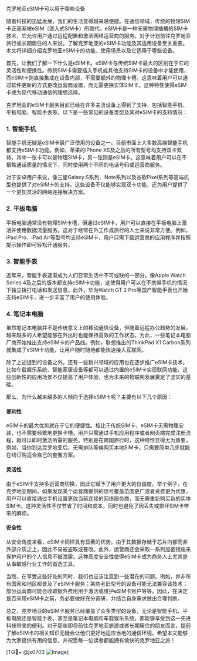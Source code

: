 克罗地亚eSIM卡可以用于哪些设备

随着科技的迅猛发展，我们的生活变得越来越便捷。在通信领域，传统的物理SIM卡正逐渐被eSIM（嵌入式SIM卡）所取代。eSIM卡是一种无需物理插槽的SIM卡技术，它允许用户通过远程配置和激活网络运营商的服务。对于计划前往克罗地亚旅行或长期居住的人来说，了解克罗地亚的eSIM卡功能及其适用设备至关重要。本文将详细介绍克罗地亚eSIM卡的功能、使用场景以及它适用于哪些设备。

首先，让我们了解一下什么是eSIM卡。eSIM卡与传统SIM卡最大的区别在于它的灵活性和便携性。传统SIM卡需要插入手机或其他支持SIM卡的设备中才能使用，而eSIM卡则直接集成在设备内部，不需要额外的物理卡槽。这意味着用户可以通过软件更新的方式更改运营商设置，而无需更换实体SIM卡。这种特性使得eSIM卡成为现代移动通信的理想选择。

克罗地亚的eSIM卡服务目前已经在许多主流设备上得到了支持，包括智能手机、平板电脑、智能手表等。以下是一些常见的设备类型及其对eSIM卡的支持情况：

### 1. 智能手机

智能手机无疑是eSIM卡最广泛使用的设备之一。目前市面上大多数高端智能手机都支持eSIM卡功能。例如，苹果的iPhone XS及之后的所有型号均支持双卡双待，其中一张卡可以是物理SIM卡，另一张则是eSIM卡。这意味着用户可以在不牺牲通话质量的情况下，同时使用两个不同的电话号码或运营商服务。

对于安卓用户来说，像三星Galaxy S系列、Note系列以及谷歌Pixel系列等高端机型也提供了对eSIM卡的支持。这些设备不仅能够实现双卡功能，还为用户提供了一个更加灵活的网络连接解决方案。

### 2. 平板电脑

平板电脑通常没有物理SIM卡槽，但通过eSIM卡，用户可以直接在平板电脑上激活并使用数据流量服务。这对于经常在外工作或旅行的人士来说非常方便。例如，iPad Pro、iPad Air等型号均支持eSIM卡，用户只需下载运营商的应用程序并按照提示操作即可轻松开通服务。

### 3. 智能手表

近年来，智能手表逐渐成为人们日常生活中不可或缺的一部分。像Apple Watch Series 4及之后的版本都支持eSIM卡功能，这使得用户可以在不携带手机的情况下独立拨打电话和发送信息。此外，华为Watch GT 2 Pro等国产智能手表也开始支持eSIM卡，进一步丰富了用户的使用体验。

### 4. 笔记本电脑

虽然笔记本电脑并不是传统意义上的移动通信设备，但随着远程办公趋势的发展，越来越多的人希望能够在外出时也能保持高效的工作状态。为此，一些笔记本电脑厂商开始推出支持eSIM卡的产品线。例如，联想推出的ThinkPad X1 Carbon系列就集成了eSIM卡功能，让用户随时随地都能快速接入互联网。

除了上述提到的设备之外，还有一些新兴领域的应用也在逐步推广eSIM卡技术。比如车载娱乐系统、智能家居设备等都可以通过内置的eSIM卡实现联网功能。这些创新性的应用场景不仅提高了用户体验，也为未来的物联网发展奠定了坚实的基础。

那么，为什么越来越多的人倾向于选择eSIM卡呢？主要有以下几个原因：

#### 便利性

eSIM卡的最大优势就在于它的便捷性。相比于传统SIM卡，eSIM卡无需物理安装，也不需要频繁地更换卡槽。用户只需通过手机应用程序或者网页端完成注册流程，就可以即时激活所需的服务。特别是在跨国旅行时，这种特性显得尤为重要。例如，当你到达克罗地亚后，无需排队等候购买本地SIM卡，只需要简单几步就能在线订购适合自己的套餐方案。

#### 灵活性

由于eSIM卡支持多运营商切换，因此它赋予了用户更大的自由度。举个例子，在克罗地亚期间，如果发现某个运营商提供的信号覆盖范围更广或者资费更为优惠，用户可以直接通过手机设置更改当前连接的网络服务商，而无需重新购买新的实体SIM卡。这种灵活性不仅节省了时间和成本，同时也避免了因丢失或损坏SIM卡带来的麻烦。

#### 安全性

从安全角度来看，eSIM卡同样具有显著的优势。由于其数据存储于芯片内部而非外部介质之上，因此不易被盗取或篡改。此外，运营商还会采取一系列加密措施来保护用户的个人信息不被泄露。这种高度安全性使得eSIM卡成为商务人士尤其是从事敏感行业工作的首选工具。

当然，在享受这些好处的同时，我们也应该注意到一些潜在的问题。例如，并非所有国家和地区都普及了eSIM卡服务；某些老旧型号的设备可能无法兼容该技术；部分运营商可能会收取额外费用用于激活或维护eSIM卡账户等等。因此，在决定是否采用eSIM卡之前，务必要做好充分调研，并结合自身需求做出合理判断。

总之，克罗地亚的eSIM卡服务已经覆盖了众多类型的设备，无论是智能手机、平板电脑还是智能手表，甚至是笔记本电脑和车载娱乐系统，都能够享受到这一先进科技带来的便利。对于那些即将前往克罗地亚旅游或者长期居住的朋友而言，提前了解eSIM卡的相关知识无疑会让他们更好地适应当地的通信环境。希望本文能够为大家提供有用的信息，并祝愿每一位读者都能拥有愉快的克罗地亚之旅！

[TG💪+ @jx0703 ![Image](https://github.com/user-attachments/assets/dbca1d08-cadb-493c-b0ec-ad6f7a83f270)]